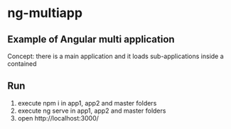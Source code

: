 # ng-multiapp
## Example of Angular multi application

Concept: there is a main application and it loads sub-applications inside a contained

## Run
1. execute npm i in app1, app2 and master folders
2. execute ng serve in app1, app2 and master folders
3. open http://localhost:3000/
